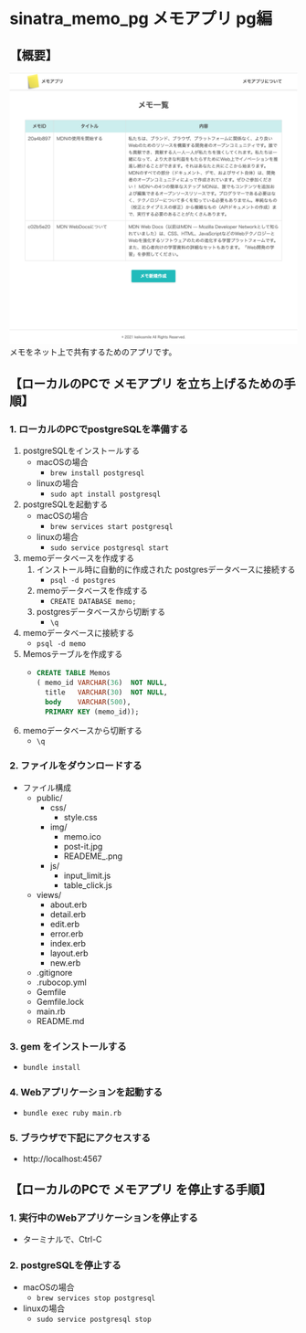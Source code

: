 # sinatra_memo_pg メモアプリ pg編
## 【概要】
![](public/img/README_.png)
メモをネット上で共有するためのアプリです。

## 【ローカルのPCで メモアプリ を立ち上げるための手順】

### 1. ローカルのPCでpostgreSQLを準備する
1. postgreSQLをインストールする
    - macOSの場合
        - `brew install postgresql`
    - linuxの場合
        - `sudo apt install postgresql`
2. postgreSQLを起動する
    - macOSの場合
        - `brew services start postgresql`
    - linuxの場合
        - `sudo service postgresql start`
3. memoデータベースを作成する
    1. インストール時に自動的に作成された postgresデータベースに接続する
        - `psql -d postgres`
    2. memoデータベースを作成する
        - `CREATE DATABASE memo;`
    3. postgresデータベースから切断する
        - `\q`
4. memoデータベースに接続する
    - `psql -d memo`
5. Memosテーブルを作成する
    - ```SQL
      CREATE TABLE Memos
      ( memo_id VARCHAR(36)  NOT NULL,
        title   VARCHAR(30)  NOT NULL,
        body    VARCHAR(500),
        PRIMARY KEY (memo_id));
      ```
6. memoデータベースから切断する
    - `\q`
### 2. ファイルをダウンロードする
-  ファイル構成
    - public/
      - css/
          - style.css
      - img/
          - memo.ico
          - post-it.jpg
          - READEME_.png
      - js/
          - input_limit.js
          - table_click.js
    - views/
      - about.erb
      - detail.erb
      - edit.erb
      - error.erb
      - index.erb
      - layout.erb
      - new.erb
    - .gitignore
    - .rubocop.yml
    - Gemfile
    - Gemfile.lock
    - main.rb
    - README.md

### 3. gem をインストールする
- `bundle install`

### 4. Webアプリケーションを起動する
- `bundle exec ruby main.rb`

### 5. ブラウザで下記にアクセスする
- http://localhost:4567

## 【ローカルのPCで メモアプリ を停止する手順】
### 1. 実行中のWebアプリケーションを停止する
- ターミナルで、Ctrl-C
### 2. postgreSQLを停止する
- macOSの場合
    - `brew services stop postgresql`
- linuxの場合
    - `sudo service postgresql stop`

